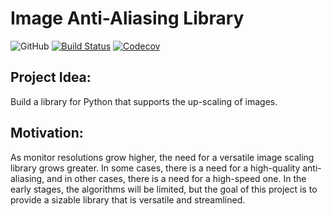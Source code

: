 # Image Anti-Aliasing Library
![GitHub](https://img.shields.io/github/license/shengtanmao/image-anti-aliasing)
[![Build Status](https://travis-ci.org/shengtanmao/image-anti-aliasing.svg?branch=master)](https://travis-ci.org/shengtanmao/image-anti-aliasing)
[![Codecov](https://img.shields.io/codecov/c/gh/shengtanmao/image-anti-aliasing)](https://codecov.io/gh/shengtanmao/image-anti-aliasing)


## Project Idea: 
Build a library for Python that supports the up-scaling of images.

## Motivation:
As monitor resolutions grow higher, the need for a versatile image scaling library grows greater.
In some cases, there is a need for a high-quality anti-aliasing, and in other cases, there is a need for a high-speed one.
In the early stages, the algorithms will be limited, but the goal of this project is to provide a sizable library that is versatile and streamlined.
